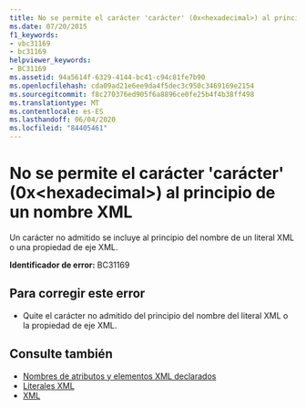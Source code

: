 ```yaml
---
title: No se permite el carácter 'carácter' (0x<hexadecimal>) al principio de un nombre XML
ms.date: 07/20/2015
f1_keywords:
- vbc31169
- bc31169
helpviewer_keywords:
- BC31169
ms.assetid: 94a5614f-6329-4144-bc41-c94c81fe7b90
ms.openlocfilehash: cda09ad21e6ee9da4f5dec3c950c3469169e2154
ms.sourcegitcommit: f8c270376ed905f6a8896ce0fe25b4f4b38ff498
ms.translationtype: MT
ms.contentlocale: es-ES
ms.lasthandoff: 06/04/2020
ms.locfileid: "84405461"
---
```

# <a name="character-character-0xhexadecimal-is-not-allowed-at-the-beginning-of-an-xml-name"></a>No se permite el carácter 'carácter' (0x\<hexadecimal>) al principio de un nombre XML
Un carácter no admitido se incluye al principio del nombre de un literal XML o una propiedad de eje XML.  
  
 **Identificador de error:** BC31169  
  
## <a name="to-correct-this-error"></a>Para corregir este error  
  
- Quite el carácter no admitido del principio del nombre del literal XML o la propiedad de eje XML.  
  
## <a name="see-also"></a>Consulte también

- [Nombres de atributos y elementos XML declarados](../programming-guide/language-features/xml/names-of-declared-xml-elements-and-attributes.md)
- [Literales XML](../language-reference/xml-literals/index.md)
- [XML](../programming-guide/language-features/xml/index.md)
